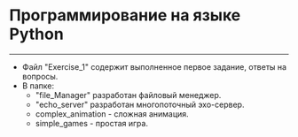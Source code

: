 # Программирование на языке Python
___
+ Файл "Exercise_1" содержит выполненное первое задание, ответы на вопросы.
+ В папке:
  + "file_Manager" разработан файловый менеджер.
  + "echo_server" разработан многопоточный эхо-сервер.
  + complex_animation - сложная анимация.
  + simple_games - простая игра.
  
 